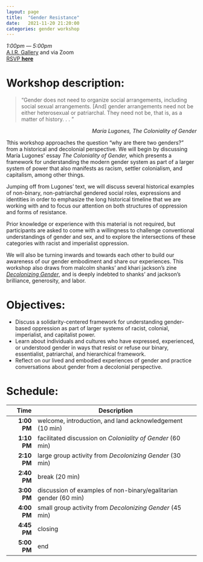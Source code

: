 ```yaml
---
layout: page
title:  "Gender Resistance"
date:   2021-11-20 21:20:00
categories: gender workshop
---
```

*1:00pm — 5:00pm*  
[A.I.R. Gallery](http://airgallery.org) and via Zoom  
<span class="button">[RSVP **here**](https://docs.google.com/forms/d/e/1FAIpQLSdMcyeyoF7iXJl2wSrazmxam7mgQytqJsti0KE5yg9vCQ91ug/viewform?usp=sf_link)</span>

# Workshop description:

> “Gender does not need to organize social arrangements, including social sexual arrangements. [And] gender arrangements need not be either heterosexual or patriarchal. They need not be, that is, as a matter of history. . . ”

<p align="right"><em>María Lugones, The Coloniality of Gender</em></p>

Tthis workshop approaches the question “why are there two genders?” from a historical and decolonial perspective. We will begin by discussing María Lugones’ essay *The Coloniality of Gender,* which presents a framework for understanding the modern gender system as part of a larger system of power that also manifests as racism, settler colonialism, and capitalism, among other things.

Jumping off from Lugones’ text, we will discuss several historical examples of non-binary, non-patriarchal gendered social roles, expressions and identities in order to emphasize the long historical timeline that we are working with and to focus our attention on both structures of oppression and forms of resistance. 

Prior knowledge or experience with this material is not required, but participants are asked to come with a willingness to challenge conventional understandings of gender and sex, and to explore the intersections of these categories with racist and imperialist oppression.

We will also be turning inwards and towards each other to build our awareness of our gender embodiment and share our experiences. This workshop also draws from malcolm shanks’ and khari jackson’s zine [*Decolonizing Gender*](https://www.decolonizinggender.com/the-zine), and is deeply indebted to shanks’ and jackson’s brilliance, generosity, and labor.

# Objectives:

-	Discuss a solidarity-centered framework for understanding gender-based oppression as part of larger systems of racist, colonial, imperialist, and capitalist power.
-	Learn about individuals and cultures who have expressed, experienced, or understood gender in ways that resist or refuse our binary, essentialist, patriarchal, and hierarchical framework.
-	Reflect on our lived and embodied experiences of gender and practice conversations about gender from a decolonial perspective.

# Schedule:


| Time | Description|
|--:|---|
| **1:00 PM** | welcome, introduction, and land acknowledgement (10 min) |
|**1:10 PM** | facilitated discussion on *Coloniality of Gender* (60 min)|
|**2:10 PM** | large group activity from *Decolonizing Gender* (30 min)|
|**2:40 PM** | break (20 min)|
|**3:00 PM** | discussion of examples of non-binary/egalitarian gender (60 min)|
|**4:00 PM** | small group activity from *Decolonizing Gender* (45 min)|
|**4:45 PM** | closing|
|**5:00 PM** | end |

